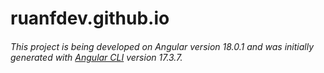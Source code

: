 # ruanfdev.github.io
###### This project is being developed on Angular version 18.0.1 and was initially generated with [Angular CLI](https://github.com/angular/angular-cli) version 17.3.7.
